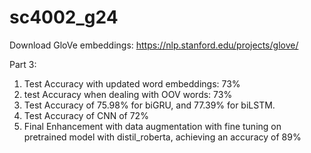 # sc4002_g24


Download GloVe embeddings: https://nlp.stanford.edu/projects/glove/


Part 3:
1) Test Accuracy with updated word embeddings: 73%
2) test Accuracy when dealing with OOV words: 73%
3) Test Accuracy of 75.98% for biGRU, and 77.39% for biLSTM.
4) Test Accuracy of CNN of 72%
5) Final Enhancement with data augmentation with fine tuning on pretrained model with distil_roberta, achieving an accuracy of 89%
